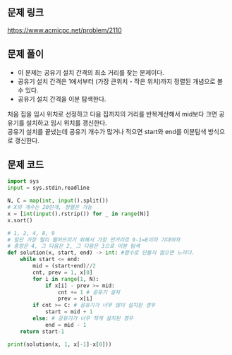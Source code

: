 ## 문제 링크

https://www.acmicpc.net/problem/2110

## 문제 풀이

- 이 문제는 공유기 설치 간격의 최소 거리를 찾는 문제이다.
- 공유기 설치 간격은 1에서부터 (가장 큰위치 - 작은 위치)까지 정렬된 개념으로 볼 수 있다.
- 공유기 설치 간격을 이분 탐색한다.

처음 집을 임시 위치로 선정하고 다음 집까지의 거리를 반복계산해서 mid보다 크면 공유기를 설치하고 임시 위치를 갱신한다.  
공유기 설치를 끝냈는데 공유기 개수가 많거나 적으면 start와 end를 이분탐색 방식으로 갱신한다.

## 문제 코드

```python
import sys
input = sys.stdin.readline

N, C = map(int, input().split())
# X의 개수는 20만개, 정렬은 가능
x = [int(input().rstrip()) for _ in range(N)]
x.sort()

# 1, 2, 4, 8, 9
# 일단 가장 멀리 떨어뜨리기 위해서 가장 먼거리르 9-1=8이라 기대하자
# 중앙은 4, 그 다음은 2, 그 다음은 3으로 이분 탐색
def solution(x, start, end) -> int: #함수로 만들지 않으면 느리다.
    while start <= end:
        mid = (start+end)//2
        cnt, prev = 1, x[0]
        for i in range(1, N):
            if x[i] - prev >= mid:
                cnt += 1 # 공유기 설치
                prev = x[i]
        if cnt >= C: # 공유기가 너무 많이 설치된 경우
            start = mid + 1
        else: # 공유기가 너무 적게 설치된 경우
            end = mid - 1
    return start-1

print(solution(x, 1, x[-1]-x[0]))
```
